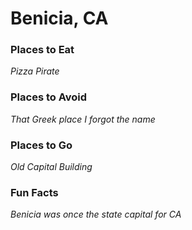 # Benicia, CA

### Places to Eat
*Pizza Pirate*
### Places to Avoid
*That Greek place I forgot the name*
### Places to Go
*Old Capital Building*
### Fun Facts
*Benicia was once the state capital for CA*
